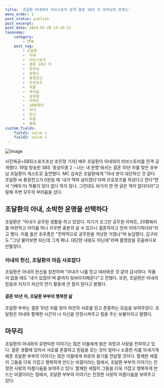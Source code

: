 ```yaml
---
title: '조달환 아내와의 러브스토리 공개 결혼 10년 차 유부남의 로맨스'
menu_order: 1
post_status: publish
post_excerpt: 
post_date: 2024-02-20 14:29:23
taxonomy:
    category:
        - 연예
    post_tag:
        - 조달환
        -  아내
        -  러브스토리
        -  결혼 10년 차
        -  유부남
        -  로맨스
        -  통장잔고
        -  프로포즈
        -  작품
        -  부러움
        -  공무원
        -  아파트
        -  20평짜리
        -  아이
        -  헌신
        -  마음
        -  행복
custom_fields:
    field1: value 1
    field2: value 2
---
```


![Image](https://mimgnews.pstatic.net/image/076/2024/02/20/2024022101001309300177981_20240220080617363.jpg?type=w540)

사진제공=SBS[스포츠조선 조민정 기자] 배우 조달환이 아내와의 러브스토리를 전격 공개했다. 19일 방송된 SBS '동상이몽 2 - 너는 내 운명'에서는 결혼 10년 차를 맞은 유부남 조달환이 게스트로 출연했다. MC 김숙은 조달환에게 "아내 분이 대단하신 것 같다. 조달환 씨 통장잔고가 0원일 때 '내가 먹여 살리겠다'라며 프로포즈를 하셨다고 한다"면서 "(배우가) 작품이 있다 없다 하지 않나. 그런데도 바가지 한 번 긁은 적이 없다더라"고 말해 주변 모두의 부러움을 샀다.
## 조달환의 아내, 소박한 운명을 선택하다
조달환은 "아내가 공무원 생활을 하고 있었다. 자기가 조그만 공무원 아파트, 20평짜리를 마련하고 아이를 하나 키우면 충분히 살 수 있으니 결혼하자고 먼저 이야기하더라"라고 했다. 이를 들은 조우종은 "전략적으로 공무원을 겨냥한 거였냐"며 농담했다. 김구라도 "그냥 물어보면 되는데 그게 뭐냐. 대단한 내용도 아닌데"라며 촬영장을 웃음바다로 만들었다.
### 아내의 헌신, 조달환의 마음 사로잡다
조달환은 아내의 헌신을 칭찬하며 "아내가 나를 믿고 따라와준 것 같아 감사하다. 작품이 없을 때도 '내가 있잖아'며 끝까지 뒷바라지해준다"고 전했다. 또한, 조달환은 아내의 믿음과 지지가 자신의 연기 활동에 큰 힘이 된다고 밝혔다.
#### 결혼 10년 차, 조달환 부부의 행복한 삶
조달환 부부는 결혼 10년 차를 맞아 여전히 서로를 믿고 존중하는 모습을 보여주었다. 조달환은 아내와 함께한 시간이 나 자신을 안정시켜주고 힘을 주는 보물이라고 말했다. 
## 마무리
조달환의 아내와의 로맨틱한 이야기는 많은 이들에게 밝은 희망과 사랑을 전파하고 있다. 결혼 생활에 있어서 서로를 존중하고 믿음을 갖는 것이 얼마나 소중한 지를 되새기게 해준 조달환 부부의 이야기는 많은 이들에게 위로와 용기를 전달할 것이다. 함께한 세월이 그들을 더욱 가깝고 행복하게 만드는 비결이라는 점에서, 조달환 부부의 이야기는 진정한 사랑의 아름다움을 보여주고 있다. 함께한 세월이 그들을 더욱 가깝고 행복하게 만드는 비결이라는 점에서, 조달환 부부의 이야기는 진정한 사랑의 아름다움을 보여주고 있다.

